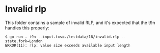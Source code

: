 # Invalid rlp

This folder contains a sample of invalid RLP, and it's expected
that the t9n handles this properly:

```
$ go run . t9n --input.txs=./testdata/18/invalid.rlp --state.fork=London 
ERROR(11): rlp: value size exceeds available input length
```